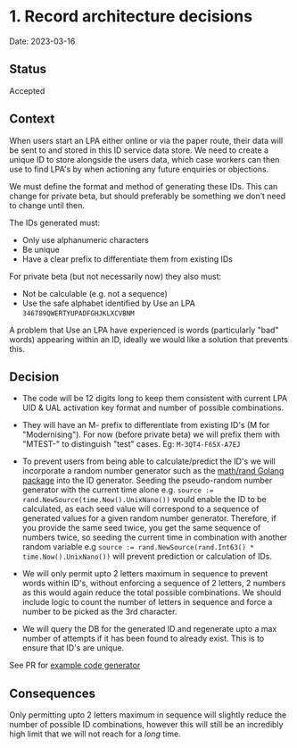 # 1. Record architecture decisions

Date: 2023-03-16

## Status

Accepted

## Context

When users start an LPA either online or via the paper route, their data will be sent to and stored in this ID service data store. We need to create a unique ID to store alongside the users data, which case workers can then use to find LPA's by when actioning any future enquiries or objections.

We must define the format and method of generating these IDs. This can change for private beta, but should preferably be something we don’t need to change until then.

The IDs generated must:
- Only use alphanumeric characters
- Be unique
- Have a clear prefix to differentiate them from existing IDs


For private beta (but not necessarily now) they also must:
- Not be calculable (e.g. not a sequence)
- Use the safe alphabet identified by Use an LPA `346789QWERTYUPADFGHJKLXCVBNM`

A problem that Use an LPA have experienced is words (particularly "bad" words) appearing within an ID, ideally we would like a solution that prevents this.

## Decision

- The code will be 12 digits long to keep them consistent with current LPA UID & UAL activation key format and number of possible combinations. 
- They will have an M- prefix to differentiate from existing ID's (M for "Modernising"). For now (before private beta) we will prefix them with "MTEST-" to distinguish "test" cases.
Eg: `M-3QT4-F65X-A7EJ`

- To prevent users from being able to calculate/predict the ID's we will incorporate a random number generator such as the [math/rand Golang package](https://pkg.go.dev/math/rand) into the ID generator. Seeding the pseudo-random number generator with the current time alone e.g. `source := rand.NewSource(time.Now().UnixNano())` would enable the ID to be calculated, as each seed value will correspond to a sequence of generated values for a given random number generator. Therefore, if you provide the same seed twice, you get the same sequence of numbers twice, so seeding the current time in combination with another random variable e.g `source := rand.NewSource(rand.Int63() * time.Now().UnixNano())` will prevent prediction or calculation of IDs.

- We will only permit upto 2 letters maximum in sequence to prevent words within ID's, without enforcing a sequence of 2 letters, 2 numbers as this would again reduce the total possible combinations. We should include logic to count the number of letters in sequence and force a number to be picked as the 3rd character.
- We will query the DB for the generated ID and regenerate upto a max number of attempts if it has been found to already exist. This is to ensure that ID's are unique.

See PR for [example code generator](https://github.com/ministryofjustice/opg-data-lpa-id/pull/10) 

## Consequences

Only permitting upto 2 letters maximum in sequence will slightly reduce the number of possible ID combinations, however this will still be an incredibly high limit that we will not reach for a *long* time. 
